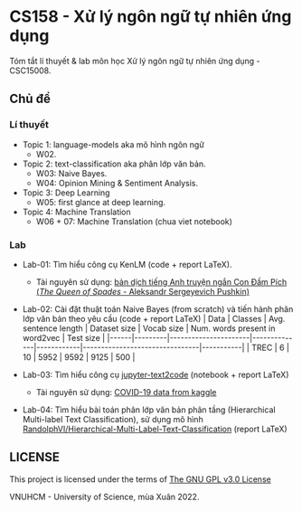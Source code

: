 # CS158 - Xử lý ngôn ngữ tự nhiên ứng dụng
Tóm tắt lí thuyết & lab môn học Xử lý ngôn ngữ tự nhiên ứng dụng - CSC15008.

## Chủ đề
### Lí thuyết
- Topic 1: language-models aka mô hình ngôn ngữ
    - W02.
- Topic 2: text-classification aka phân lớp văn bản.
    - W03: Naive Bayes.
    - W04: Opinion Mining & Sentiment Analysis.
- Topic 3: Deep Learning
    - W05: first glance at deep learning.
- Topic 4: Machine Translation
    - W06 + 07: Machine Translation (chua viet notebook)

### Lab
- Lab-01: Tìm hiểu công cụ KenLM (code + report LaTeX). 
    - Tài nguyên sử dụng: [bản dịch tiếng Anh truyện ngắn Con Đầm Pích (*The Queen of Spades* - Aleksandr Sergeyevich Pushkin)](https://www.gutenberg.org/cache/epub/23058/pg23058.txt)

- Lab-02: Cài đặt thuật toán Naive Bayes (from scratch) và tiến hành phân lớp văn bản theo yêu cầu (code + report LaTeX)
    | Data | Classes | Avg. sentence length | Dataset size | Vocab size | Num. words present in word2vec | Test size |
    |------|---------|----------------------|--------------|------------|--------------------------------|-----------|
    | TREC | 6       | 10                   | 5952         | 9592       | 9125                           | 500       |

- Lab-03: Tìm hiểu công cụ [jupyter-text2code](https://github.com/deepklarity/jupyter-text2code) (notebook + report LaTeX)
    - Tài nguyên sử dụng: [COVID-19 data from kaggle](https://www.kaggle.com/datasets/imdevskp/corona-virus-report)
- Lab-04: Tìm hiểu bài toán phân lớp văn bản phân tầng (Hierarchical Multi-label Text Classification), sử dụng mô hình [RandolphVI/Hierarchical-Multi-Label-Text-Classification](https://github.com/RandolphVI/Hierarchical-Multi-Label-Text-Classification) (report LaTeX)

## LICENSE
This project is licensed under the terms of [The GNU GPL v3.0 License](LICENSE)

VNUHCM - University of Science, mùa Xuân 2022.

